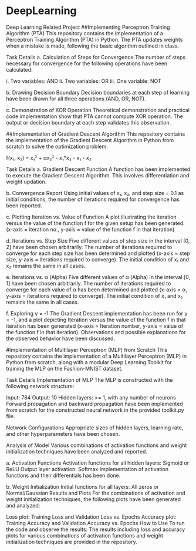 # DeepLearning
Deep Learning Related Project
##Implementing Perceptron Training Algorithm (PTA)
This repository contains the implementation of a Perceptron Training Algorithm (PTA) in Python. The PTA updates weights when a mistake is made, following the basic algorithm outlined in class.

Task Details
a. Calculation of Steps for Convergence
The number of steps necessary for convergence for the following operations have been calculated:

i. Two variables: AND
ii. Two variables: OR
iii. One variable: NOT

b. Drawing Decision Boundary
Decision boundaries at each step of learning have been drawn for all three operations (AND, OR, NOT).

c. Demonstration of XOR Operation
Theoretical demonstration and practical code implementation show that PTA cannot compute XOR operation. The output or decision boundary at each step validates this observation.


##Implementation of Gradient Descent Algorithm
This repository contains the implementation of the Gradient Descent Algorithm in Python from scratch to solve the optimization problem:

f(x₁, x₂) = x₁² + αx₂² - x₁*x₂ - x₁ - x₂

Task Details
a. Gradient Descent Function
A function has been implemented to execute the Gradient Descent Algorithm. This involves differentiation and weight updation.

b. Convergence Report
Using initial values of x₁, x₂, and step size = 0.1 as initial conditions, the number of iterations required for convergence has been reported.

c. Plotting Iteration vs. Value of Function
A plot illustrating the iteration versus the value of the function f for the given setup has been generated. (x-axis = iteration no., y-axis = value of the function f in that iteration)

d. Iterations vs. Step Size
Five different values of step size in the interval [0, 2] have been chosen arbitrarily. The number of iterations required to converge for each step size has been determined and plotted (x-axis = step size, y-axis = iterations required to converge). The initial condition of x₁ and x₂ remains the same in all cases.

e. Iterations vs. α (Alpha)
Five different values of α (Alpha) in the interval [0, 1] have been chosen arbitrarily. The number of iterations required to converge for each value of α has been determined and plotted (x-axis = α, y-axis = iterations required to converge). The initial condition of x₁ and x₂ remains the same in all cases.

f. Exploring γ = -1
The Gradient Descent implementation has been run for γ = -1, and a plot depicting Iteration versus the value of the function f in that iteration has been generated (x-axis = Iteration number, y-axis = value of the function f in that iteration). Observations and possible explanations for the observed behavior have been discussed.

#Implementation of Multilayer Perceptron (MLP) from Scratch
This repository contains the implementation of a Multilayer Perceptron (MLP) in Python from scratch, along with a modular Deep Learning Toolkit for training the MLP on the Fashion-MNIST dataset.

Task Details
Implementation of MLP
The MLP is constructed with the following network structure:

Input: 784
Output: 10
Hidden layers: >= 1, with any number of neurons
Forward propagation and backward propagation have been implemented from scratch for the constructed neural network in the provided toolkit.py file.

Network Configurations
Appropriate sizes of hidden layers, learning rate, and other hyperparameters have been chosen.

Analysis of Model
Various combinations of activation functions and weight initialization techniques have been analyzed and reported.

a. Activation Functions
Activation functions for all hidden layers: Sigmoid or ReLU
Output layer activation: Softmax
Implementation of activation functions and their differentials has been done.

b. Weight Initialization
Initial functions for all layers: All zeros or Normal/Gaussian
Results and Plots
For the combinations of activation and weight initialization techniques, the following plots have been generated and analyzed:

Loss plot: Training Loss and Validation Loss vs. Epochs
Accuracy plot: Training Accuracy and Validation Accuracy vs. Epochs
How to Use
To run the code and observe the results:
The results including loss and accuracy plots for various combinations of activation functions and weight initialization techniques are provided in the repository.
